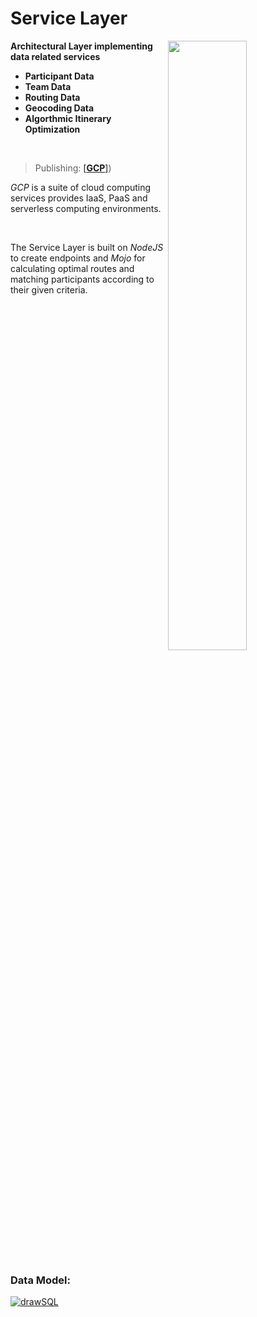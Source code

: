 # Service Layer

<img align="right" width=50% src="https://github.com/LarsHadidi/PRONTO/assets/12017203/89cb289b-3feb-4698-a6b0-e3f9afdcba49">

**Architectural Layer implementing data related services**
- **Participant Data**
- **Team Data**
- **Routing Data**
- **Geocoding Data**
- **Algorthmic Itinerary Optimization**

<br/>

> Publishing: [[**GCP**]](https://cloud.google.com/))

*GCP* is a suite of cloud computing services provides IaaS, PaaS and serverless computing environments.

<br/>

The Service Layer is built on *NodeJS* to create endpoints and *Mojo* for calculating optimal routes and matching participants according to their given criteria.

<br clear="right"/>

### Data Model:

[![drawSQL](https://github.com/LarsHadidi/PRONTO/assets/12017203/74ebbc94-1cc2-49fc-a6bc-3c647cc958af)](https://drawsql.app/teams/my-team-1481/diagrams/pronto)
